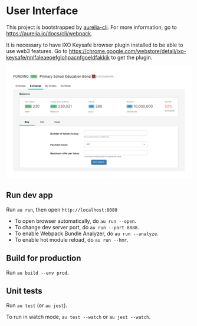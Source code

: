 # User Interface

This project is bootstrapped by [aurelia-cli](https://github.com/aurelia/cli). For more information, go to https://aurelia.io/docs/cli/webpack.

It is necessary to have IXO Keysafe browser plugin installed to be able to use web3 features. Go to https://chrome.google.com/webstore/detail/ixo-keysafe/nnlfaleaeoefglohpacnfgoeldfakkjk to get the plugin.

![alt text](./screen.png "Screenshot")

## Run dev app

Run `au run`, then open `http://localhost:8080`

- To open browser automatically, do `au run --open`.
- To change dev server port, do `au run --port 8888`.
- To enable Webpack Bundle Analyzer, do `au run --analyze`.
- To enable hot module reload, do `au run --hmr`.

## Build for production

Run `au build --env prod`.

## Unit tests

Run `au test` (or `au jest`).

To run in watch mode, `au test --watch` or `au jest --watch`.

